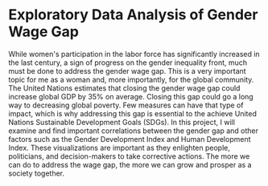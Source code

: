 # Exploratory Data Analysis of Gender Wage Gap

While women's participation in the labor force has significantly increased in the last century, a sign of progress on the gender inequality front, much must be done to address the gender wage gap. This is a very important topic for me as a woman and, more importantly, for the global community. The United Nations estimates that closing the gender wage gap could increase global GDP by 35% on average.   Closing this gap could go a long way to decreasing global poverty. Few measures can have that type of impact, which is why addressing this gap is essential to the achieve United Nations Sustainable Development Goals (SDGs). In this project, I will examine and find important correlations between the gender gap and other factors such as the Gender Development Index and Human Development Index. These visualizations are important as they enlighten people, politicians, and decision-makers to take corrective actions. The more we can do to address the wage gap, the more we can grow and prosper as a society together.
